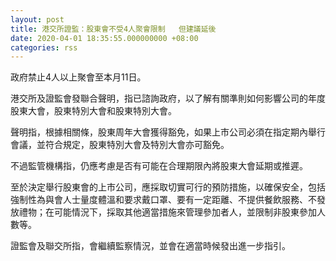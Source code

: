 ```yaml
---
layout: post
title: 港交所證監：股東會不受4人聚會限制   但建議延後
date: 2020-04-01 18:35:55.000000000 +08:00
categories: rss
---
```


政府禁止4人以上聚會至本月11日。

港交所及證監會發聯合聲明，指已諮詢政府，以了解有關準則如何影響公司的年度股東大會，股東特別大會和股東特別大會。

聲明指，根據相關條，股東周年大會獲得豁免，如果上市公司必須在指定期內舉行會議，並符合規定，股東特別大會及特別大會亦可豁免。

不過監管機構指，仍應考慮是否有可能在合理期限內將股東大會延期或推遲。

至於決定舉行股東會的上市公司，應採取切實可行的預防措施，以確保安全，包括強制性為與會人士量度體溫和要求戴口罩、要有一定距離、不提供餐飲服務、不發放禮物；在可能情況下，採取其他適當措施來管理參加者人，並限制非股東參加人數等。

證監會及聯交所指，會繼續監察情況，並會在適當時候發出進一步指引。

